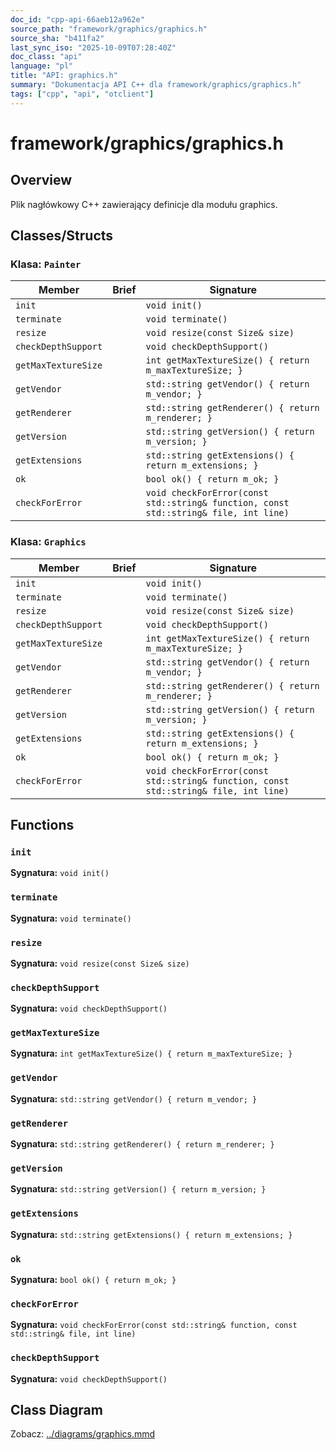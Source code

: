 ```yaml
---
doc_id: "cpp-api-66aeb12a962e"
source_path: "framework/graphics/graphics.h"
source_sha: "b411fa2"
last_sync_iso: "2025-10-09T07:28:40Z"
doc_class: "api"
language: "pl"
title: "API: graphics.h"
summary: "Dokumentacja API C++ dla framework/graphics/graphics.h"
tags: ["cpp", "api", "otclient"]
---
```


# framework/graphics/graphics.h

## Overview

Plik nagłówkowy C++ zawierający definicje dla modułu graphics.

## Classes/Structs

### Klasa: `Painter`

| Member | Brief | Signature |
|--------|-------|-----------|
| `init` |  | `void init()` |
| `terminate` |  | `void terminate()` |
| `resize` |  | `void resize(const Size& size)` |
| `checkDepthSupport` |  | `void checkDepthSupport()` |
| `getMaxTextureSize` |  | `int getMaxTextureSize() { return m_maxTextureSize; }` |
| `getVendor` |  | `std::string getVendor() { return m_vendor; }` |
| `getRenderer` |  | `std::string getRenderer() { return m_renderer; }` |
| `getVersion` |  | `std::string getVersion() { return m_version; }` |
| `getExtensions` |  | `std::string getExtensions() { return m_extensions; }` |
| `ok` |  | `bool ok() { return m_ok; }` |
| `checkForError` |  | `void checkForError(const std::string& function, const std::string& file, int line)` |

### Klasa: `Graphics`

| Member | Brief | Signature |
|--------|-------|-----------|
| `init` |  | `void init()` |
| `terminate` |  | `void terminate()` |
| `resize` |  | `void resize(const Size& size)` |
| `checkDepthSupport` |  | `void checkDepthSupport()` |
| `getMaxTextureSize` |  | `int getMaxTextureSize() { return m_maxTextureSize; }` |
| `getVendor` |  | `std::string getVendor() { return m_vendor; }` |
| `getRenderer` |  | `std::string getRenderer() { return m_renderer; }` |
| `getVersion` |  | `std::string getVersion() { return m_version; }` |
| `getExtensions` |  | `std::string getExtensions() { return m_extensions; }` |
| `ok` |  | `bool ok() { return m_ok; }` |
| `checkForError` |  | `void checkForError(const std::string& function, const std::string& file, int line)` |

## Functions

### `init`

**Sygnatura:** `void init()`

### `terminate`

**Sygnatura:** `void terminate()`

### `resize`

**Sygnatura:** `void resize(const Size& size)`

### `checkDepthSupport`

**Sygnatura:** `void checkDepthSupport()`

### `getMaxTextureSize`

**Sygnatura:** `int getMaxTextureSize() { return m_maxTextureSize; }`

### `getVendor`

**Sygnatura:** `std::string getVendor() { return m_vendor; }`

### `getRenderer`

**Sygnatura:** `std::string getRenderer() { return m_renderer; }`

### `getVersion`

**Sygnatura:** `std::string getVersion() { return m_version; }`

### `getExtensions`

**Sygnatura:** `std::string getExtensions() { return m_extensions; }`

### `ok`

**Sygnatura:** `bool ok() { return m_ok; }`

### `checkForError`

**Sygnatura:** `void checkForError(const std::string& function, const std::string& file, int line)`

### `checkDepthSupport`

**Sygnatura:** `void checkDepthSupport()`

## Class Diagram

Zobacz: [../diagrams/graphics.mmd](../diagrams/graphics.mmd)
